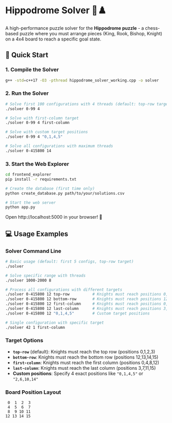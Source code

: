 # Hippodrome Solver 🏇♟️

A high-performance puzzle solver for the **Hippodrome puzzle** - a chess-based puzzle where you must arrange pieces (King, Rook, Bishop, Knight) on a 4x4 board to reach a specific goal state.

## 🚀 Quick Start

### 1. **Compile the Solver**
```bash
g++ -std=c++17 -O3 -pthread hippodrome_solver_working.cpp -o solver
```

### 2. **Run the Solver**
```bash
# Solve first 100 configurations with 4 threads (default: top-row target)
./solver 0-99 4

# Solve with first-column target
./solver 0-99 4 first-column

# Solve with custom target positions
./solver 0-99 4 "0,1,4,5"

# Solve all configurations with maximum threads
./solver 0-415800 14
```

### 3. **Start the Web Explorer**
```bash
cd frontend_explorer
pip install -r requirements.txt

# Create the database (first time only)
python create_database.py path/to/your/solutions.csv

# Start the web server
python app.py
```

Open http://localhost:5000 in your browser! 🎉

## 💻 Usage Examples

### **Solver Command Line**
```bash
# Basic usage (default: first 5 configs, top-row target)
./solver

# Solve specific range with threads
./solver 1000-2000 8

# Process all configurations with different targets
./solver 0-415800 12 top-row          # Knights must reach positions 0,1,2,3
./solver 0-415800 12 bottom-row       # Knights must reach positions 12,13,14,15
./solver 0-415800 12 first-column     # Knights must reach positions 0,4,8,12
./solver 0-415800 12 last-column      # Knights must reach positions 3,7,11,15
./solver 0-415800 12 "0,1,4,5"        # Custom target positions

# Single configuration with specific target
./solver 42 1 first-column
```

### **Target Options**
- **`top-row`** (default): Knights must reach the top row (positions 0,1,2,3)
- **`bottom-row`**: Knights must reach the bottom row (positions 12,13,14,15) 
- **`first-column`**: Knights must reach the first column (positions 0,4,8,12)
- **`last-column`**: Knights must reach the last column (positions 3,7,11,15)
- **Custom positions**: Specify 4 exact positions like `"0,1,4,5"` or `"2,6,10,14"`

### **Board Position Layout**
```
 0  1  2  3
 4  5  6  7
 8  9 10 11
12 13 14 15
```
